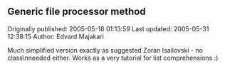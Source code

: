 ## Generic file processor method

Originally published: 2005-05-18 01:13:59
Last updated: 2005-05-31 12:38:15
Author: Edvard Majakari

Much simplified version exactly as suggested Zoran Isailovski - no class\nneeded either. Works as a very tutorial for list comprehensions :)